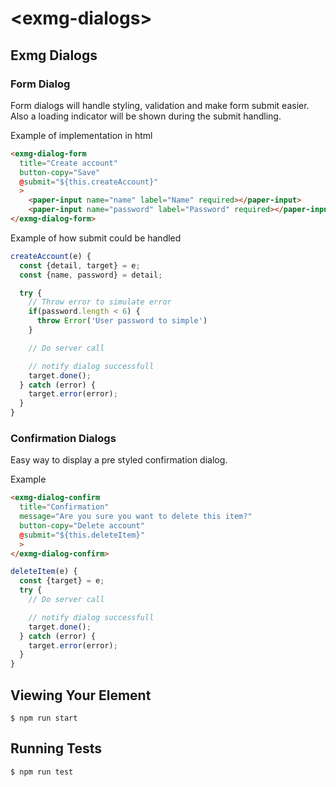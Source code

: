 # \<exmg-dialogs\>

## Exmg Dialogs

### Form Dialog
Form dialogs will handle styling, validation and make form submit easier. Also a loading indicator will be shown during the submit handling.

Example of implementation in html
```html
<exmg-dialog-form
  title="Create account"
  button-copy="Save"
  @submit="${this.createAccount}"
  >
    <paper-input name="name" label="Name" required></paper-input>
    <paper-input name="password" label="Password" required></paper-input>
</exmg-dialog-form>
```

Example of how submit could be handled
```js
createAccount(e) {
  const {detail, target} = e;
  const {name, password} = detail;

  try {
    // Throw error to simulate error
    if(password.length < 6) {
      throw Error('User password to simple')
    }

    // Do server call

    // notify dialog successfull
    target.done();
  } catch (error) {
    target.error(error);
  }
}
```

### Confirmation Dialogs
Easy way to display a pre styled confirmation dialog.

Example 
```html
<exmg-dialog-confirm
  title="Confirmation"
  message="Are you sure you want to delete this item?"
  button-copy="Delete account"
  @submit="${this.deleteItem}"
  >
</exmg-dialog-confirm>
```

```js
deleteItem(e) {
  const {target} = e;
  try {
    // Do server call

    // notify dialog successfull
    target.done();
  } catch (error) {
    target.error(error);
  }
}
```

## Viewing Your Element

```
$ npm run start
```

## Running Tests

```
$ npm run test
```